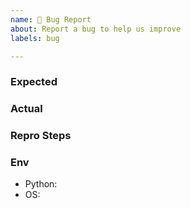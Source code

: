 ```yaml
---
name: 🐛 Bug Report
about: Report a bug to help us improve
labels: bug

---
```


### Expected

### Actual

### Repro Steps

### Env
- Python:
- OS:
